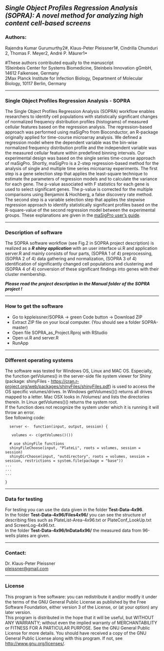 
## _Single Object Profiles Regression Analysis (SOPRA): A novel method for analyzing high content cell-based screens_ 

### Authors:
Rajendra Kumar Gurumurthy2#, Klaus-Peter Pleissner1#, Cindrilla Chumduri 2, Thomas F. Meyer2, André P. Mäurer1*

#These authors contributed equally to the manuscript  
1Steinbeis Center for Systems Biomedicine, Steinbeis Innovation gGmbH, 14612 Falkensee, Germany  
2Max Planck Institute for Infection Biology, Department of Molecular Biology, 10117 Berlin, Germany  

 ***  
### Single Object Profiles Regression Analysis - SOPRA  
 The Single Object Profiles Regression Analysis (SOPRA) workflow enables researchers to identify cell populations with statistically significant changes
 of normalized frequency distribution profiles (histograms) of measured cellular features based on the regression analysis. 
 The regression-based approach was performed using maSigPro from Bioconductor, an R-package originally applied for time-course microarray analysis.
 We defined a regression model where the dependent variable was the bin-wise normalized frequency distribution profile and the independent variable 
 was the measured cellular feature within predefined binning intervals. Our experimental design was based on the single series time-course approach of maSigPro.
 Shortly, maSigPro is a 2-step regression-based method for the analysis of single and multiple time series microarray experiments.
 The first step is a gene selection step that applies the least-square technique to estimate the parameters of regression models and to calculate 
 the variance  for each gene. The p-value associated with F statistics for each gene is used to select significant genes. 
 The p-value is corrected for the multiple comparisons using Benjamini & Hochberg, a false discovery rate method.
 The second step is a variable selection step that applies the stepwise regression approach to identify statistically significant profiles 
 based on the R-square-value of the second regression model between the experimental groups. These explanations are given in the [maSigPro user’s guide](https://bioconductor.org/packages/release/bioc/vignettes/maSigPro/inst/doc/maSigProUsersGuide.pdf).

*** 

### Description of software
The SOPRA software workflow (see Fig.2  in SOPRA project description) is realized as a _**R shiny application**_ with an user interface ui.R and application server.R and mainly consists of four parts, (SOPRA 1 of 4) preprocessing, (SOPRA 2 of 4) data gathering and normalization, (SOPRA 3 of 4) identification of significantly changed cell populations and clustering and (SOPRA 4 of 4) conversion of these significant findings into genes with their cluster membership.  

_**Please read the project description in the Manual folder of the SOPRA  project !**_    

*** 

### How to get the software  
* Go to kppleissner/SOPRA   ->  green Code button ->  Download ZIP
* Extract ZIP file on your local computer. (You should see a folder SOPRA-master) 
* Open file SOPRA_as_Project.Rproj with RStudio
* Open ui.R and server.R
* RunApp  

***

### Different operating systems  
The software was tested for Windows OS, Linux and MAC OS.
Especially, the function getVolumes() in the server-side file system viewer for Shiny (package: shinyFiles - https://cran.r-project.org/web/packages/shinyFiles/shinyFiles.pdf) is used to access the OS specific volumes/drives.
In Windows getVolumes()() returns all drives mapped to a letter.
Mac OSX looks in /Volumes/ and lists the directories therein.
In Linux getVolumes()() returns the system root.  
If the function does not recognize the system under which it is running it will throw an error.   
See following code:

```{r}
  server <-  function(input, output, session) { 

   volumes <- c(getVolumes()())

  # use shinyFile functions
  shinyFileChoose(input, "PlateLi", roots = volumes, session = session)
  shinyDirChoose(input, "outdirectory", roots = volumes, session = session, restrictions = system.file(package = "base"))
...
...
...

}
```
***
### Data for testing  
For testing you can use the data given in the folder __Test-Data-4x96__.  
In the folder __Test-Data-4x96/Files4x96/__ you can see the structure of describing files such as PlateList-Area-4x96.txt or PlateConf_LookUp.txt and ScreenLog-4x96.txt.  
In the folder __Test-Data-4x96/InData4x96/__ the measured data from 96-wells plates are given.

***
### Contact:   
Dr. Klaus-Peter Pleissner  
pleissner@gmail.com
 
--------

### License
This program is free software: you can redistribute it and/or modify it under the terms of the GNU General Public License as published by the Free Software Foundation, either version 3 of the License, or (at your option) any later version.  
This program is distributed in the hope that it will be useful, but WITHOUT ANY WARRANTY; without even the implied warranty of MERCHANTABILITY or FITNESS FOR A PARTICULAR PURPOSE. See the GNU General Public License for more details.
You should have received a copy of the GNU General Public License along with this program. If not, see http://www.gnu.org/licenses/.  

